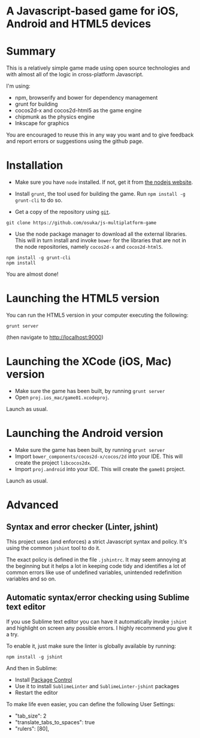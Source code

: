 # A Javascript-based game for iOS, Android and HTML5 devices

# Summary

This is a relatively simple game made using open source technologies
and with almost all of the logic in cross-platform Javascript.

I'm using:

* npm, browserify and bower for dependency management
* grunt for building
* cocos2d-x and cocos2d-html5 as the game engine
* chipmunk as the physics engine
* Inkscape for graphics

You are encouraged to reuse this in any way you want and to give
feedback and report errors or suggestions using the github page.

# Installation

* Make sure you have `node` installed. If not, get it from [the nodejs website](http://nodejs.org/).
* Install `grunt`, the tool used for building the game. Run `npm install -g grunt-cli` to do so.

* Get a copy of the repository using [`git`](http://git-scm.com/).

```
git clone https://github.com/osuka/js-multiplatform-game
```

* Use the node package manager to download all the external libraries.
This will in turn install and invoke `bower` for the libraries that are not in the node repositories,
namely `cocos2d-x` and `cocos2d-html5`.

```
npm install -g grunt-cli
npm install
```

You are almost done!

# Launching the HTML5 version

You can run the HTML5 version in your computer executing the following:

```
grunt server
```
(then navigate to [http://localhost:9000](http://localhost:9000))


# Launching the XCode (iOS, Mac) version

* Make sure the game has been built, by running `grunt server`
* Open `proj.ios_mac/game01.xcodeproj`.

Launch as usual.

# Launching the Android version

* Make sure the game has been built, by running `grunt server`
* Import `bower_components/cocos2d-x/cocos/2d` into your IDE. This will create
the project `libcocos2dx`.
* Import `proj.android` into your IDE. This will create the `game01` project.

Launch as usual.


# Advanced

## Syntax and error checker (Linter, jshint)

This project uses (and enforces) a strict Javascript syntax and policy. It's
using the common `jshint` tool to do it.

The exact policy is defined in the file `.jshintrc`. It may seem annoying at the
beginning but it helps a lot in keeping code tidy and identifies a lot of
common errors like use of undefined variables, unintended redefinition variables
and so on.

## Automatic syntax/error checking using Sublime text editor

If you use Sublime text editor you can have it automatically invoke `jshint` and
highlight on screen any possible errors. I highly recommend you give it a try.

To enable it, just make sure the linter is globally available by running:

```
npm install -g jshint
```

And then in Sublime:

* Install [Package Control](https://sublime.wbond.net/installation)
* Use it to install `SublimeLinter` and `SublimeLinter-jshint` packages
* Restart the editor

To make life even easier, you can define the following User Settings:

* "tab_size": 2
* "translate_tabs_to_spaces": true
* "rulers": [80],

